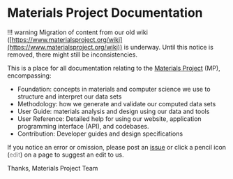 # Materials Project Documentation

!!! warning
Migration of content from our old wiki ([https://www.materialsproject.org/wiki](https://www.materialsproject.org/wiki)) is underway. Until this notice is removed, there might still be inconsistencies.

This is a place for all documentation relating to the
[Materials Project](https://materialsproject.org) (MP), encompassing:

- Foundation: concepts in materials and computer science we use to structure
  and interpret our data sets
- Methodology: how we generate and validate our computed data sets
- User Guide: materials analysis and design using our data and tools
- User Reference: Detailed help for using our website,
  application programming interface (API), and codebases.
- Contribution: Developer guides and design specifications

If you notice an error or omission, please post an [issue](https://github.com/materialsproject/docs/issues/new) or click a pencil icon
(<span class="md-icon" style="color:grey">edit</span>) on a page to suggest an
edit to us.

Thanks,
Materials Project Team
